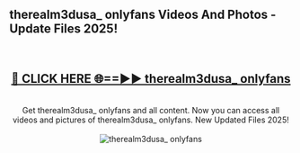 <h2>therealm3dusa_ onlyfans Videos And Photos - Update Files 2025!</h2>
<br>
<div align="center">
<h2><a href="https://linkcuts.com/hfmhzwbr" rel="nofollow">🔴 CLICK HERE 🌐==►► therealm3dusa_ onlyfans</a></h2>
<br>
Get therealm3dusa_ onlyfans and all content. Now you can access all videos and pictures of therealm3dusa_ onlyfans. New Updated Files 2025!
<br>
<br>
<a href="https://linkcuts.com/hfmhzwbr" rel="nofollow" data-target="animated-image.originalLink"><img src="https://i.ibb.co.com/WyWwxjT/player-gif2.gif" alt="therealm3dusa_ onlyfans" style="max-width: 100%; display: inline-block;" data-target="animated-image.originalImage"></a>
</div>
<br>